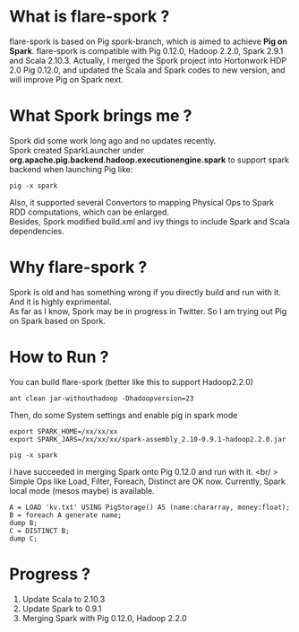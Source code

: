 What is flare-spork ?
===========

flare-spork is based on Pig spork-branch, which is aimed to achieve <strong>Pig on Spark</strong>. flare-spork is compatible with Pig 0.12.0, Hadoop 2.2.0, Spark 2.9.1 and Scala 2.10.3. Actually, I merged the Spork project into Hortonwork HDP 2.0 Pig 0.12.0, and updated the Scala and Spark codes to new version, and will improve Pig on Spark next.


What Spork brings me ?
===========

Spork did some work long ago and no updates recently. <br/>
Spork created SparkLauncher under <strong>org.apache.pig.backend.hadoop.executionengine.spark</strong> to support spark backend when launching Pig like:

    pig -x spark

Also, it supported several Convertors to mapping Physical Ops to Spark RDD computations, which can be enlarged. <br/>
Besides, Spork modified build.xml and ivy things to include Spark and Scala dependencies. 


Why flare-spork ?
===========
Spork is old and has something wrong if you directly build and run with it. And it is highly exprimental. <br/>
As far as I know, Spork may be in progress in Twitter. So I am trying out Pig on Spark based on Spork.


How to Run ?
===========
You can build flare-spork (better like this to support Hadoop2.2.0)

    ant clean jar-withouthadoop -Dhadoopversion=23

Then, do some System settings and enable pig in spark mode 

    export SPARK_HOME=/xx/xx/xx
    export SPARK_JARS=/xx/xx/xx/spark-assembly_2.10-0.9.1-hadoop2.2.0.jar
    
    pig -x spark

I have succeeded in merging Spark onto Pig 0.12.0 and run with it. <br/ >
Simple Ops like Load, Filter, Foreach, Distinct are OK now. Currently, Spark local mode (mesos maybe) is available.

    A = LOAD 'kv.txt' USING PigStorage() AS (name:chararray, money:float);
    B = foreach A generate name;
    dump B;
    C = DISTINCT B;
    dump C;

Progress ?
===========
1. Update Scala to 2.10.3
2. Update Spark to 0.9.1
3. Merging Spark with Pig 0.12.0, Hadoop 2.2.0

